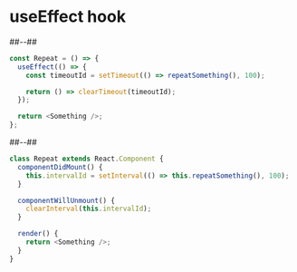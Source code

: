 <!-- .slide: class="with-code two-column-layout" -->

# useEffect hook

##--##

```javascript
const Repeat = () => {
  useEffect(() => {
    const timeoutId = setTimeout(() => repeatSomething(), 100);

    return () => clearTimeout(timeoutId);
  });

  return <Something />;
};
```

##--##

```javascript
class Repeat extends React.Component {
  componentDidMount() {
    this.intervalId = setInterval(() => this.repeatSomething(), 100);
  }

  componentWillUnmount() {
    clearInterval(this.intervalId);
  }

  render() {
    return <Something />;
  }
}
```
